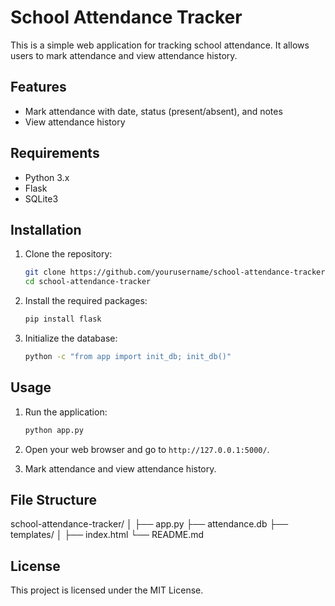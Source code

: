 # School Attendance Tracker

This is a simple web application for tracking school attendance. It allows users to mark attendance and view attendance history.

## Features


- Mark attendance with date, status (present/absent), and notes
- View attendance history

## Requirements

- Python 3.x
- Flask
- SQLite3

## Installation

1. Clone the repository:
    ```sh
    git clone https://github.com/yourusername/school-attendance-tracker.git
    cd school-attendance-tracker
    ```

2. Install the required packages:
    ```sh
    pip install flask
    ```

3. Initialize the database:
    ```sh
    python -c "from app import init_db; init_db()"
    ```


## Usage

1. Run the application:
    ```sh
    python app.py
    ```

2. Open your web browser and go to `http://127.0.0.1:5000/`.


3. Mark attendance and view attendance history.

## File Structure
school-attendance-tracker/ │ ├── app.py  ├── attendance.db ├── templates/ │ ├── index.html  └── README.md


## License

This project is licensed under the MIT License.